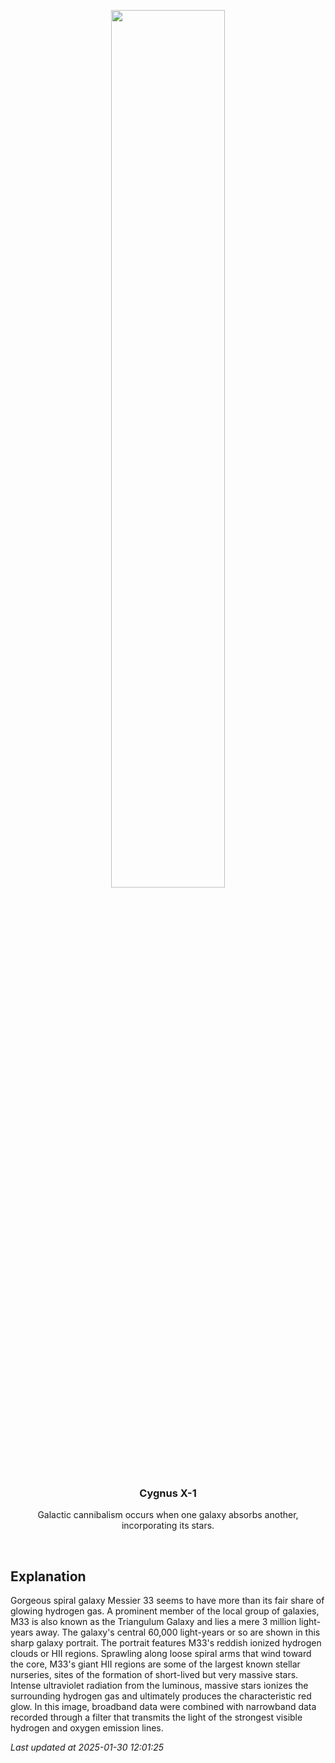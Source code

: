 <p align='center'>
    <img src='https://apod.nasa.gov/apod/image/2501/M33_1024.jpg' width='60%' />
    <h3 align="center">Cygnus X-1</h3>
    <p align="center">Galactic cannibalism occurs when one galaxy absorbs another, incorporating its stars.</p>
</p>
<br/>

Explanation
--
Gorgeous spiral galaxy Messier 33 seems to have more than its fair share of glowing hydrogen gas. A prominent member of the local group of galaxies, M33 is also known as the Triangulum Galaxy and lies a mere 3 million light-years away.  The galaxy's central 60,000 light-years or so are shown in this sharp galaxy portrait. The portrait features M33's reddish ionized hydrogen clouds or HII regions. Sprawling along loose spiral arms that wind toward the core, M33's giant HII regions are some of the largest known stellar nurseries, sites of the formation of short-lived but very massive stars. Intense ultraviolet radiation from the luminous, massive stars ionizes the surrounding hydrogen gas and ultimately produces the characteristic red glow. In this image, broadband data were combined with narrowband data recorded through a filter that transmits the light of the strongest visible hydrogen and oxygen emission lines.


*Last updated at 2025-01-30 12:01:25*
